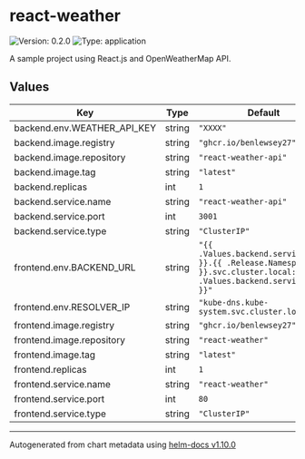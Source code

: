 # react-weather

![Version: 0.2.0](https://img.shields.io/badge/Version-0.2.0-informational?style=flat-square) ![Type: application](https://img.shields.io/badge/Type-application-informational?style=flat-square)

A sample project using React.js and OpenWeatherMap API.

## Values

| Key | Type | Default | Description |
|-----|------|---------|-------------|
| backend.env.WEATHER_API_KEY | string | `"XXXX"` |  |
| backend.image.registry | string | `"ghcr.io/benlewsey27"` |  |
| backend.image.repository | string | `"react-weather-api"` |  |
| backend.image.tag | string | `"latest"` |  |
| backend.replicas | int | `1` |  |
| backend.service.name | string | `"react-weather-api"` |  |
| backend.service.port | int | `3001` |  |
| backend.service.type | string | `"ClusterIP"` |  |
| frontend.env.BACKEND_URL | string | `"{{ .Values.backend.service.name }}.{{ .Release.Namespace }}.svc.cluster.local:{{ .Values.backend.service.port }}"` |  |
| frontend.env.RESOLVER_IP | string | `"kube-dns.kube-system.svc.cluster.local"` |  |
| frontend.image.registry | string | `"ghcr.io/benlewsey27"` |  |
| frontend.image.repository | string | `"react-weather"` |  |
| frontend.image.tag | string | `"latest"` |  |
| frontend.replicas | int | `1` |  |
| frontend.service.name | string | `"react-weather"` |  |
| frontend.service.port | int | `80` |  |
| frontend.service.type | string | `"ClusterIP"` |  |

----------------------------------------------
Autogenerated from chart metadata using [helm-docs v1.10.0](https://github.com/norwoodj/helm-docs/releases/v1.10.0)
